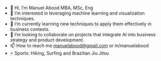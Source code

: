 - 👋 Hi, I’m Manuel Abood MBA, MSc, Eng
- 👀 I’m interested in leveraging machine learning and visualization techniques.
- 🌱 I’m currently learning new techniques to apply them effectively in business contexts.
- 💞️ I’m looking to collaborate on projects that integrate AI into business strategy and product development.
- 📫 How to reach me manuelabood@gmail.com or in/manuelabood
- ⚡ Sports: Hiking, Surfing and Brazilian Jiu Jitsu

<!---
mabood25/mabood25 is a ✨ special ✨ repository because its `README.md` (this file) appears on your GitHub profile.
You can click the Preview link to take a look at your changes.
--->
